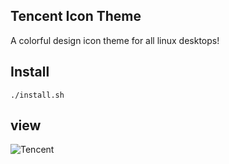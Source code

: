 ## Tencent Icon Theme
A colorful design icon theme for all linux desktops!

## Install

`./install.sh`

## view
![Tencent](https://github.com/yeyushengfan258/Tencent-icon-theme/blob/master/view.png?raw=true)
